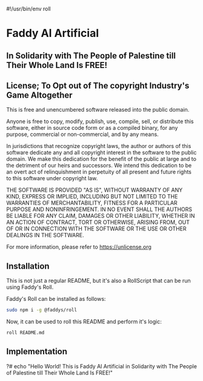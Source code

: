 #!/usr/bin/env roll

# Faddy Al Artificial

## In Solidarity with The People of Palestine till Their Whole Land Is FREE!

## License; To Opt out of The copyright Industry's Game Altogether

This is free and unencumbered software released into the public domain.

Anyone is free to copy, modify, publish, use, compile, sell, or
distribute this software, either in source code form or as a compiled
binary, for any purpose, commercial or non-commercial, and by any
means.

In jurisdictions that recognize copyright laws, the author or authors
of this software dedicate any and all copyright interest in the
software to the public domain. We make this dedication for the benefit
of the public at large and to the detriment of our heirs and
successors. We intend this dedication to be an overt act of
relinquishment in perpetuity of all present and future rights to this
software under copyright law.

THE SOFTWARE IS PROVIDED "AS IS", WITHOUT WARRANTY OF ANY KIND,
EXPRESS OR IMPLIED, INCLUDING BUT NOT LIMITED TO THE WARRANTIES OF
MERCHANTABILITY, FITNESS FOR A PARTICULAR PURPOSE AND NONINFRINGEMENT.
IN NO EVENT SHALL THE AUTHORS BE LIABLE FOR ANY CLAIM, DAMAGES OR
OTHER LIABILITY, WHETHER IN AN ACTION OF CONTRACT, TORT OR OTHERWISE,
ARISING FROM, OUT OF OR IN CONNECTION WITH THE SOFTWARE OR THE USE OR
OTHER DEALINGS IN THE SOFTWARE.

For more information, please refer to <https://unlicense.org>

## Installation

This is not just a regular README,
but it's also a RollScript that can be run using Faddy's Roll.

Faddy's Roll can be installed as follows:

```bash
sudo npm i -g @faddys/roll
```

Now, it can be used to roll this README and perform it's logic:

```bash
roll README.md
```

## Implementation

?# echo "Hello World! This is Faddy Al Artificial in Solidarity with The People of Palestine till Their Whole Land Is FREE!"
